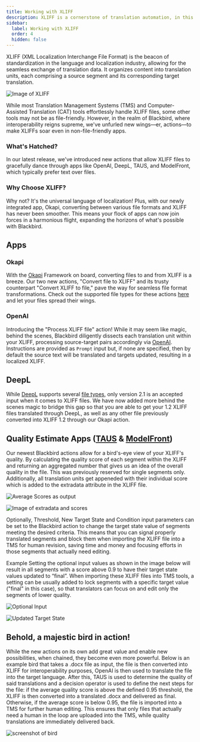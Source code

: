 ```yaml
---
title: Working with XLIFF
description: XLIFF is a cornerstone of translation automation, in this guide we'll show you some examples of how you can use XLIFF in Blackbird.
sidebar:
  label: Working with XLIFF
  order: 4
  hidden: false
---
```


XLIFF (XML Localization Interchange File Format) is the beacon of standardization in the language and localization industry, allowing for the seamless exchange of translation data. It organizes content into translation units, each comprising a source segment and its corresponding target translation.

![Image of XLIFF](../../../assets/guides/xliff/ImageOfXliff.png)

While most Translation Management Systems (TMS) and Computer-Assisted Translation (CAT) tools effortlessly handle XLIFF files, some other tools may not be as file-friendly. However, in the realm of Blackbird, where interoperability reigns supreme, we've unfurled new wings—er, actions—to make XLIFFs soar even in non-file-friendly apps.

### What's Hatched?

In our latest release, we've introduced new actions that allow XLIFF files to gracefully dance through apps like OpenAI, DeepL, TAUS, and ModelFront, which typically prefer text over files.

### Why Choose XLIFF?

Why not? It's the universal language of localization! Plus, with our newly integrated app, Okapi, converting between various file formats and XLIFF has never been smoother. This means your flock of apps can now join forces in a harmonious flight, expanding the horizons of what's possible with Blackbird.

## Apps

### Okapi

With the [Okapi](https://docs.blackbird.io/apps/okapi/) Framework on board, converting files to and from XLIFF is a breeze. Our two new actions, "Convert file to XLIFF" and its trusty counterpart "Convert XLIFF to file," pave the way for seamless file format transformations. Check out the supported file types for these actions [here](https://www.okapiframework.org/wiki/index.php?title=Filters) and let your files spread their wings.

### OpenAI

Introducing the "Process XLIFF file" action! While it may seem like magic, behind the scenes, Blackbird diligently dissects each translation unit within your XLIFF, processing source-target pairs accordingly via [OpenAI](https://docs.blackbird.io/apps/openai/). Instructions are provided as `Prompt` input but, if none are specified, then by default the source text will be translated and targets updated, resulting in a localized XLIFF.

## DeepL

While [DeepL](https://docs.blackbird.io/apps/deepl/) supports several [file types](https://developers.deepl.com/docs/api-reference/document), only version 2.1 is an accepted input when it comes to XLIFF files. We have now added more behind the scenes magic to bridge this gap so that you are able to get your 1.2 XLIFF files translated through DeepL, as well as any other file previously converted into XLIFF 1.2 through our Okapi action. 

## Quality Estimate Apps ([TAUS](https://docs.blackbird.io/apps/taus/) & [ModelFront](https://docs.blackbird.io/apps/modelfront/))

Our newest Blackbird actions allow for a bird's-eye view of your XLIFF's quality. By calculating the quality score of each segment within the XLIFF and returning an aggregated number that gives us an idea of the overall quality in the file. This was previously reserved for single segments only. Additionally, all translation units get appeneded with their individual score which is added to the extradata attribute in the XLIFF file.

![Average Scores as output](../../../assets/guides/xliff/AverageScore.png)

![Image of extradata and scores](../../../assets/guides/xliff/Imageofextradataandscores.png)

Optionally, Threshold, New Target State and Condition input parameters can be set to the Blackbird action to change the target state value of segments meeting the desired criteria. This means that you can signal properly translated segments and block them when importing the XLIFF file into a TMS for human revision, saving time and money and focusing efforts in those segments that actually need editing.

Example
Setting the optional input values as shown in the image below will result in all segments with a score above 0.9 to have their target state values updated to “final”. When importing these XLIFF files into TMS tools, a setting can be usually added to lock segments with a specific target value ("final" in this case), so that translators can focus on and edit only the segments of lower quality.

![Optional Input](../../../assets/guides/xliff/optionalinput.png)

![Updated Target State](../../../assets/guides/xliff/UpdatedTargetState.png)

## Behold, a majestic bird in action!

While the new actions on its own add great value and enable new possibilities, when chained, they become even more powerful. Below is an example bird that takes a .docx file as input, the file is then converted into XLIFF for interoperability purposes, OpenAI is then used to translate the file into the target language. After this, TAUS is used to determine the quality of said translations and a decision operator is used to define the next steps for the file: if the average quality score is above the defined 0.95 threshold, the XLIFF is then converted into a translated .docx and delivered as final. Otherwise, if the average score is below 0.95, the file is imported into a TMS for further human editing. This ensures that only files that actually need a human in the loop are uploaded into the TMS, while quality translations are immediately delivered back.

![screenshot of bird](../../../assets/guides/xliff/XliffSampleBird.png)
